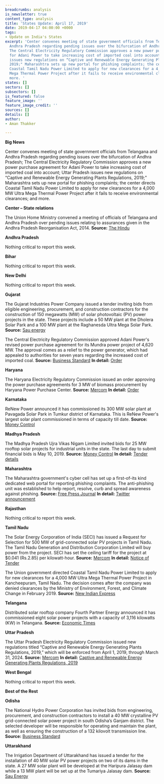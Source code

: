 ```yaml
---
breadcrumbs: analysis
is_newsletter: true
content_type: analysis
title: 'States Update: April 17, 2019'
date: 2019-04-17 04:00:00 +0000
tags:
- Update on India's States
excerpt: 'Center convenes meeting of state government officials from Telangana and
  Andhra Pradesh regarding pending issues over the bifurcation of Andhra Pradesh;
  The Central Electricity Regulatory Commission approves a new power purchase agreement
  for Adani Power to take increasing cost of imported coal into account; Uttar Pradesh
  issues new regulations on “Captive and Renewable Energy Generating Plants Regulations,
  2019;" Maharashtra sets up new portal for phishing complaints; the center directs
  Coastal Tamil Nadu Power Limited to apply for new clearances for a 4,000 MW Ultra
  Mega Thermal Power Project after it fails to receive environmental clearances; and
  more. '
states: []
sectors: []
subsectors: []
is_featured: false
feature_image: ''
feature_image_credit: ''
sources: []
details: []
author:
- Aman Thakker

---
```

**Big News**

Center convenes meeting of state government officials from Telangana and Andhra Pradesh regarding pending issues over the bifurcation of Andhra Pradesh; The Central Electricity Regulatory Commission approves a new power purchase agreement for Adani Power to take increasing cost of imported coal into account; Uttar Pradesh issues new regulations on “Captive and Renewable Energy Generating Plants Regulations, 2019;" Maharashtra sets up new portal for phishing complaints; the center directs Coastal Tamil Nadu Power Limited to apply for new clearances for a 4,000 MW Ultra Mega Thermal Power Project after it fails to receive environmental clearances; and more.

**Center – State relations**

The Union Home Ministry convened a meeting of officials of Telangana and Andhra Pradesh over pending issues relating to assurances given in the Andhra Pradesh Reorganisation Act, 2014. **Source:** [The Hindu](https://www.thehindu.com/news/cities/Hyderabad/mha-convenes-meeting-of-telangana-ap-officials/article26823862.ece)

**Andhra Pradesh**

Nothing critical to report this week.

**Bihar**

Nothing critical to report this week.

**New Delhi**

Nothing critical to report this week.

**Gujarat**

The Gujarat Industries Power Company issued a tender inviting bids from eligible engineering, procurement, and construction contractors for the construction of 150 megawatts (MW) of solar photovoltaic (PV) power projects in the state. These projects include a 50 MW plant at the Dholera Solar Park and a 100 MW plant at the Raghanesda Ultra Mega Solar Park. **Source:** [Sau energy](https://www.saurenergy.com/solar-energy-news/gujarat-seeking-epc-bids-150-mw-solar-power-projects)

The Central Electricity Regulatory Commission approved Adani Power's revised power purchase agreement for its Mundra power project of 4,620 MW. The approval comes as a relief to the power generator, which had appealed to authorities for seven years regarding the increased cost of imported coal. **Source:** [Business Standard](https://www.business-standard.com/article/companies/cerc-okays-new-tariff-plan-for-adani-power-s-mundra-plant-in-gujarat-119041201130_1.html) **In detail:** [Order](http://www.cercind.gov.in/2019/orders/374.pdf)

**Haryana**

The Haryana Electricity Regulatory Commission issued an order approving the power purchase agreements for 3 MW of biomass procurement by Haryana Power Purchase Center. **Source:** [Mercom](https://mercomindia.com/haryana-commission-approves-ppa-3-mw-biomass-deviations/) **In detail:** [Order](https://herc.gov.in/WriteReadData/Orders/O20190403.pdf)

**Karnataka**

ReNew Power announced it has commissioned its 300 MW solar plant at Pavagada Solar Park in Tumkur district of Karnataka. This is ReNew Power's largest solar plant commissioned in terms of capacity till date. **Source:** [Money Control](https://www.moneycontrol.com/news/business/renew-power-commissions-300-mw-solar-plant-in-karnataka-3800201.html)

**Madhya Pradesh**

The Madhya Pradesh Ujra Vikas Nigam Limited invited bids for 25 MW rooftop solar projects for industrial units in the state. The last day to submit financial bids is May 10, 2019. **Source:** [Money Control](https://www.moneycontrol.com/news/business/mp-govt-invites-bids-for-25-mw-rooftop-solar-projects-3793601.html) **In detail:** [Tender details](http://www.mprenewable.nic.in/uploads/NIT_RESCO_Industry.pdf)

**Maharashtra**

The Maharashtra government's cyber cell has set up a first-of-its kind dedicated web portal for reporting phishing complaints. The anti-phishing unit was established to help report, resolve, curb and spread awareness against phishing. **Source:** [Free Press Journal](https://www.freepressjournal.in/mumbai/maharashtra-cyber-cell-sets-up-web-portal-for-reporting-phishing-complaints/1503386) **In detail:** [Twitter announcement](https://twitter.com/rajputbalsing/status/1104069996194484224)

**Rajasthan**

Nothing critical to report this week.

**Tamil Nadu**

The Solar Energy Corporation of India (SECI) has issued a Request for Selection for 500 MW of grid-connected solar PV projects in Tamil Nadu. The Tamil Nadu Generation and Distribution Corporation Limited will buy power from the project. SECI has set the ceiling tariff for the project at $0.041 (Rs.2.85) per kilowatt-hour. **Source:** [Mercom](https://mercomindia.com/seci-tender-500-mw-solar-projects-tamil-nadu/) **In detail:** [Notice of Tender](http://seci.co.in/show_whats_new.php?id=826)

The Union government directed Coastal Tamil Nadu Power Limited to apply for new clearances for a 4,000 MW Ultra Mega Thermal Power Project in Kancheepuram, Tamil Nadu. The decision comes after the company was denied clearances by the Ministry of Environment, Forest, and Climate Change in February 2019. **Source:** [New Indian Express](http://www.newindianexpress.com/states/tamil-nadu/2019/apr/11/centre-stalls-captive-port-for-ultra-mega-thermal-power-project-near-cheyyur-in-tamil-nadu-1962803.html)

**Telangana**

Distributed solar rooftop company Fourth Partner Energy announced it has commissioned eight solar power projects with a capacity of 3,116 kilowatts (KW) in Telangana. **Source:** [Economic Times](https://energy.economictimes.indiatimes.com/news/renewable/fourth-partner-energy-sets-up-3000-kw-solar-projects-in-telangana/68811849)

**Uttar Pradesh**

The Uttar Pradesh Electricity Regulatory Commission issued new regulations titled “Captive and Renewable Energy Generating Plants Regulations, 2019,” which will be enforced from April 1, 2019, through March 31, 2024. **Source:** [Mercom](https://mercomindia.com/transmission-wheeling-cross-subsidy-charges-for-captive-and-renewable-projects-in-up/) **In detail:** [Captive and Renewable Energy Generating Plants Regulations, 2019](http://www.uperc.org/App_File/Draft_CRE_Regulations_2019-pdf452019102100AM.pdf)

**West Bengal**

Nothing critical to report this week.

**Best of the Rest**

**Odisha**

The National Hydro Power Corporation has invited bids from engineering, procurement, and construction contractors to install a 40 MW crystalline PV grid-connected solar power project in south Odisha’s Ganjam district. The selected developer will be responsible for operating and maintain the plant, as well as ensuring the construction of a 132 kilovolt transmission line. **Source:** [Business Standard](https://www.business-standard.com/article/economy-policy/nhpc-plans-100mw-solar-park-in-odisha-invites-bids-from-epc-contractors-119041300544_1.html)

**Uttarakhand**

The Irrigation Department of Uttarakhand has issued a tender for the installation of 40 MW solar PV power projects on two of its dams in the state. A 27 MW solar plant will be developed at the Haripura Jalasay dam while a 13 MW plant will be set up at the Tumariya Jalasay dam. **Source:** [Sau Energy](https://www.saurenergy.com/solar-energy-news/uttarakhand-irrigation-dept-tenders-40-mw-solar-pv-project)
